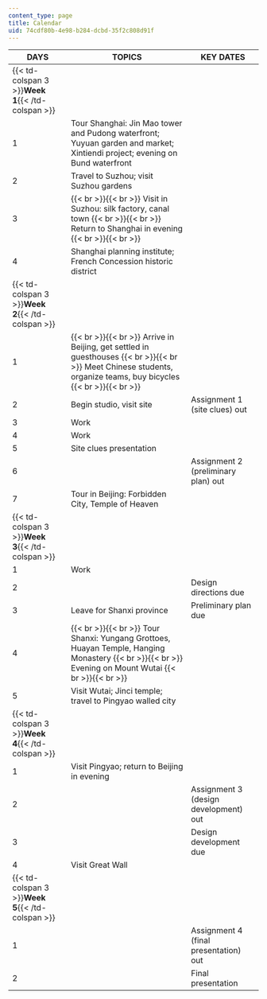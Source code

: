 ```yaml
---
content_type: page
title: Calendar
uid: 74cdf80b-4e98-b284-dcbd-35f2c808d91f
---
```


| DAYS | TOPICS | KEY DATES |
| --- | --- | --- |
| {{< td-colspan 3 >}}**Week 1**{{< /td-colspan >}} |||
| 1 | Tour Shanghai: Jin Mao tower and Pudong waterfront; Yuyuan garden and market; Xintiendi project; evening on Bund waterfront | &nbsp; |
| 2 | Travel to Suzhou; visit Suzhou gardens | &nbsp; |
| 3 |  {{< br >}}{{< br >}} Visit in Suzhou: silk factory, canal town {{< br >}}{{< br >}} Return to Shanghai in evening {{< br >}}{{< br >}}  | &nbsp; |
| 4 | Shanghai planning institute; French Concession historic district | &nbsp; |
| {{< td-colspan 3 >}}**Week 2**{{< /td-colspan >}} |||
| 1 |  {{< br >}}{{< br >}} Arrive in Beijing, get settled in guesthouses {{< br >}}{{< br >}} Meet Chinese students, organize teams, buy bicycles {{< br >}}{{< br >}}  | &nbsp; |
| 2 | Begin studio, visit site | Assignment 1 (site clues) out |
| 3 | Work | &nbsp; |
| 4 | Work | &nbsp; |
| 5 | Site clues presentation | &nbsp; |
| 6 | &nbsp; | Assignment 2 (preliminary plan) out |
| 7 | Tour in Beijing: Forbidden City, Temple of Heaven | &nbsp; |
| {{< td-colspan 3 >}}**Week 3**{{< /td-colspan >}} |||
| 1 | Work | &nbsp; |
| 2 | &nbsp; | Design directions due |
| 3 | Leave for Shanxi province | Preliminary plan due |
| 4 |  {{< br >}}{{< br >}} Tour Shanxi: Yungang Grottoes, Huayan Temple, Hanging Monastery {{< br >}}{{< br >}} Evening on Mount Wutai {{< br >}}{{< br >}}  | &nbsp; |
| 5 | Visit Wutai; Jinci temple; travel to Pingyao walled city | &nbsp; |
| {{< td-colspan 3 >}}**Week 4**{{< /td-colspan >}} |||
| 1 | Visit Pingyao; return to Beijing in evening | &nbsp; |
| 2 | &nbsp; | Assignment 3 (design development) out |
| 3 | &nbsp; | Design development due |
| 4 | Visit Great Wall | &nbsp; |
| {{< td-colspan 3 >}}**Week 5**{{< /td-colspan >}} |||
| 1 | &nbsp; | Assignment 4 (final presentation) out |
| 2 | &nbsp; | Final presentation